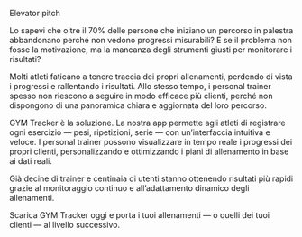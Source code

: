 Elevator pitch

Lo sapevi che oltre il 70% delle persone che iniziano un percorso in palestra abbandonano perché non vedono progressi misurabili?
E se il problema non fosse la motivazione, ma la mancanza degli strumenti giusti per monitorare i risultati?

Molti atleti faticano a tenere traccia dei propri allenamenti, perdendo di vista i progressi e rallentando i risultati. Allo stesso tempo, i personal trainer spesso non riescono a seguire in modo efficace più clienti, perché non dispongono di una panoramica chiara e aggiornata del loro percorso.

GYM Tracker è la soluzione.
La nostra app permette agli atleti di registrare ogni esercizio — pesi, ripetizioni, serie — con un’interfaccia intuitiva e veloce. I personal trainer possono visualizzare in tempo reale i progressi dei propri clienti, personalizzando e ottimizzando i piani di allenamento in base ai dati reali.

Già decine di trainer e centinaia di utenti stanno ottenendo risultati più rapidi grazie al monitoraggio continuo e all’adattamento dinamico degli allenamenti.

Scarica GYM Tracker oggi e porta i tuoi allenamenti — o quelli dei tuoi clienti — al livello successivo.
